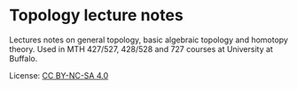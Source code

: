 # Topology lecture notes

Lectures notes on general topology, basic algebraic topology and homotopy theory. Used in MTH 427/527, 428/528 and 727 courses at University at Buffalo. 

License: [CC BY-NC-SA 4.0](https://creativecommons.org/licenses/by-nc-sa/4.0/)
